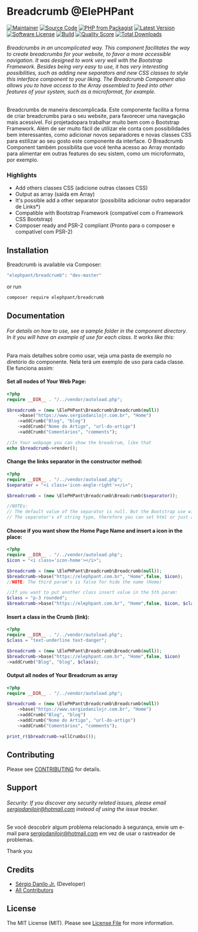 # Breadcrumb @ElePHPant

[![Maintainer](http://img.shields.io/badge/maintainer-@sergiodanilojr-blue.svg?style=flat-square)](https://twitter.com/sergiodanilojr)
[![Source Code](http://img.shields.io/badge/source-elephpant/breadcrumb-blue.svg?style=flat-square)](https://github.com/sergiodanilojr/breadcrumb)
[![PHP from Packagist](https://img.shields.io/packagist/php-v/elephpant/breadcrumb.svg?style=flat-square)](https://packagist.org/packages/sergiodanilojr/breadcrumb)
[![Latest Version](https://img.shields.io/github/release/elephpant/breadcrumb.svg?style=flat-square)](https://github.com/sergiodanilojr/breadcrumb/releases)
[![Software License](https://img.shields.io/badge/license-MIT-brightgreen.svg?style=flat-square)](LICENSE)
[![Build](https://img.shields.io/scrutinizer/build/g/sergiodanilojr/breadcrumb.svg?style=flat-square)](https://scrutinizer-ci.com/g/sergiodanilojr/breadcrumb)
[![Quality Score](https://img.shields.io/scrutinizer/g/sergiodanilojr/breadcrumb.svg?style=flat-square)](https://scrutinizer-ci.com/g/sergiodanilojr/breadcrumb)
[![Total Downloads](https://img.shields.io/packagist/dt/elephpant/breadcrumb.svg?style=flat-square)](https://packagist.org/packages/sergiodanilojr/breadcrumb)

###### Breadcrumbs in an uncomplicated way. This component facilitates the way to create breadcrumbs for your website, to favor a more accessible navigation. It was designed to work very well with the Bootstrap Framework. Besides being very easy to use, it has very interesting possibilities, such as adding new separators and new CSS classes to style this interface component to your liking. The Breadcrumb Component also allows you to have access to the Array assembled to feed into other features of your system, such as a microformat, for example.

Breadcrumbs de maneira descomplicada. Este componente facilita a forma de criar breadcrumbs para o seu website, para favorecer uma navegação mais acessível. Foi projetadopara trabalhar muito bem com o Bootstrap Framework.
Além de ser muito fácil de utilizar ele conta com possibilidades bem interessantes, como adicionar novos separadores e novas classes CSS para estilizar ao seu gosto este componente da interface.
O Breadcrumb Component também possibilita que você tenha acesso ao Array montado para alimentar em outras features do seu sistem, como um microformato, por exemplo. 


### Highlights

- Add others classes CSS (adicione outras classes CSS)
- Output as array (saída em Array)
- It's possible add a other separator (possibilita adicionar outro separador de Links*)
- Compatible with Bootstrap Framework (compatível com o Framework CSS Bootstrap)
- Composer ready and PSR-2 compliant (Pronto para o composer e compatível com PSR-2)

## Installation

Breadcrumb is available via Composer:

```bash
"elephpant/breadcrumb": "dev-master"
```

or run

```bash
composer require elephpant/breadcrumb
```

## Documentation

###### For details on how to use, see a sample folder in the component directory. In it you will have an example of use for each class. It works like this:

Para mais detalhes sobre como usar, veja uma pasta de exemplo no diretório do componente. Nela terá um exemplo de uso para cada classe. Ele funciona assim:

#### Set all nodes of Your Web Page:

```php
<?php
require __DIR__ . "/../vendor/autoload.php";

$breadcrumb = (new \ElePHPant\Breadcrumb\Breadcrumb(null))
    ->base("https://www.sergiodanilojr.com.br", "Home")
    ->addCrumb("Blog", "blog")
    ->addCrumb("Nome do Artigo", "url-do-artigo")
    ->addCrumb("Comentários", "comments");

//In Your webpage you can show the breadcrum, like that
echo $breadcrumb->render();
```
#### Change the links separator in the constructor method:
```php
<?php
require __DIR__ . "/../vendor/autoload.php";
$separator = "<i class='icon-angle-right'></i>";

$breadcrumb = (new \ElePHPant\Breadcrumb\Breadcrumb($separator));

//NOTEs:
// The default value of the separator is null. But the Bootstrap use with the 'content' attribute the slash ("/") like a separator 
// The separator's of string type, therefore you can set html or just a character (example: '>>')

```

#### Choose if you want show the Home Page Name and insert a icon in the place:
```php
<?php
require __DIR__ . "/../vendor/autoload.php";
$icon = "<i class='icon-home'></i>";

$breadcrumb = (new \ElePHPant\Breadcrumb\Breadcrumb(null));
$breadcrumb->base("https://elephpant.com.br", "Home",false, $icon);
//NOTE: The third param's is false for hide the name (Home)

//If you want to put another class insert value in the 5th param:
$class = "p-3 rounded";
$breadcrumb->base("https://elephpant.com.br", "Home",false, $icon, $class);

```

#### Insert a class in the Crumb (link):
```php
<?php
require __DIR__ . "/../vendor/autoload.php";
$class = "text-underline text-danger";

$breadcrumb = (new \ElePHPant\Breadcrumb\Breadcrumb(null));
$breadcrumb->base("https://elephpant.com.br", "Home",false, $icon)
->addCrumb("Blog", "blog", $class);

```

#### Output all nodes of Your Breadcrum as array
```php
<?php
require __DIR__ . "/../vendor/autoload.php";

$breadcrumb = (new \ElePHPant\Breadcrumb\Breadcrumb(null))
    ->base("https://www.sergiodanilojr.com.br", "Home")
    ->addCrumb("Blog", "blog")
    ->addCrumb("Nome do Artigo", "url-do-artigo")
    ->addCrumb("Comentários", "comments");

print_r($breadcrumb->allCrumbs());

```

## Contributing

Please see [CONTRIBUTING](https://github.com/sergiodanilojr/breadcrumb/blob/master/CONTRIBUTING.md) for details.

## Support

###### Security: If you discover any security related issues, please email sergiodanilojr@hotmail.com instead of using the issue tracker.

Se você descobrir algum problema relacionado à segurança, envie um e-mail para sergiodanilojr@hotmail.com em vez de usar o rastreador de problemas.

Thank you

## Credits

- [Sérgio Danilo Jr.](https://github.com/sergiodanilojr) (Developer)
- [All Contributors](https://github.com/sergiodanilojr/breadcrumb/contributors)

## License

The MIT License (MIT). Please see [License File](https://github.com/sergiodanilojr/breadcrumb/blob/master/LICENSE) for more information.